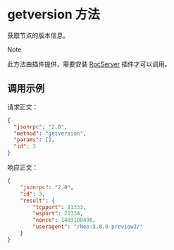 # getversion 方法

获取节点的版本信息。
> [!Note]
>
> 此方法由插件提供，需要安装 [RpcServer](https://github.com/neo-project/neo-modules/releases) 插件才可以调用。

## 调用示例

请求正文：

```json
{
  "jsonrpc": "2.0",
  "method": "getversion",
  "params": [],
  "id": 3
}
```

响应正文：

```json
{
    "jsonrpc": "2.0",
    "id": 3,
    "result": {
        "tcpport": 21333,
        "wsport": 21334,
        "nonce": 1403108496,
        "useragent": "/Neo:3.0.0-preview3/"
    }
}
```

